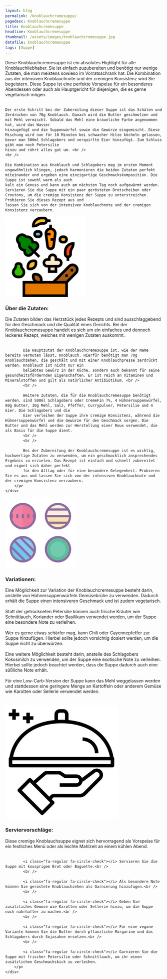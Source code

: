 ```yaml
---
layout: blog
permalink: /knoblauchcremesuppe/
pagedesc: Knoblauchcremesuppe
title: Knoblauchcremesuppe
headline: Knoblauchcremesuppe
thumbnail: /assets/images/knoblauchcremesuppe.jpg
datafile: knoblauchcremesuppe
tags: [Suppe]
---
```

<!-- Einleitungstext -->
<p>
    Diese Knoblauchcremesuppe ist ein absolutes Highlight für alle Knoblauchliebhaber. Sie ist einfach zuzubereiten und benötigt nur wenige Zutaten, die man meistens sowieso im Vorratsschrank hat. Die Kombination aus der intensiven
    Knoblauchnote und der cremigen Konsistenz wird Sie begeistern. Diese Suppe ist eine perfekte Vorspeise für ein besonderes Abendessen oder auch als Hauptgericht für diejenigen, die es gerne vegetarisch mögen. <br />
    <br />

    Der erste Schritt bei der Zubereitung dieser Suppe ist das Schälen und Zerdrücken von 70g Knoblauch. Danach wird die Butter geschmolzen und mit Mehl vermischt. Sobald das Mehl eine bräunliche Farbe angenommen hat, wird das Wasser
    hinzugefügt und die Suppenwürfel sowie die Gewürze eingemischt. Diese Mischung wird nun für 10 Minuten bei schwacher Hitze köcheln gelassen, bevor man 500ml Schlagobers und verquirlte Eier hinzufügt. Zum Schluss gibt man noch Petersilie
    hinzu und rührt alles gut um. <br />
    <br />

    Die Kombination aus Knoblauch und Schlagobers mag im ersten Moment ungewöhnlich klingen, jedoch harmonieren die beiden Zutaten perfekt miteinander und ergeben eine einzigartige Geschmackskomposition. Die Suppe ist sowohl warm als auch
    kalt ein Genuss und kann auch am nächsten Tag noch aufgewärmt werden. Servieren Sie die Suppe mit ein paar gerösteten Brotscheiben oder Croutons, um die cremige Konsistenz der Suppe zu unterstreichen. Probieren Sie dieses Rezept aus und
    lassen Sie sich von der intensiven Knoblauchnote und der cremigen Konsistenz verzaubern.
</p>

<!-- Zutaten> -->
<div class="row" style="margin-bottom: 20px;">
    <div class="col-12 col-lg-4">
        <img src="/assets/images/zutaten.png" alt="Zutaten" />
    </div>
    <div class="col-12 col-lg">
        <h3>Über die Zutaten:</h3>
        <p>
            Die Zutaten bilden das Herzstück jedes Rezepts und sind ausschlaggebend für den Geschmack und die Qualität eines Gerichts. Bei der Knoblauchcremesuppe handelt es sich um ein einfaches und dennoch leckeres Rezept, welches mit
            wenigen Zutaten auskommt. <br />
            <br />

            Die Hauptzutat der Knoblauchcremesuppe ist, wie der Name bereits vermuten lässt, Knoblauch. Hierfür benötigt man 70g Knoblauchzehen, die geschält und mit einer Knoblauchpresse zerdrückt werden. Knoblauch ist nicht nur ein
            beliebtes Gewürz in der Küche, sondern auch bekannt für seine gesundheitsfördernden Eigenschaften. Er ist reich an Vitaminen und Mineralstoffen und gilt als natürlicher Antibiotikum. <br />
            <br />

            Weitere Zutaten, die für die Knoblauchcremesuppe benötigt werden, sind 500ml Schlagobers oder CremeFin 7%, 4 Hühnersuppenwürfel, 80g Butter, 30g Mehl, Salz, Pfeffer, Currypulver, Petersilie und 4 Eier. Die Schlagobers und die
            Eier verleihen der Suppe ihre cremige Konsistenz, während die Hühnersuppenwürfel und die Gewürze für den Geschmack sorgen. Die Butter und das Mehl werden zur Herstellung einer Roux verwendet, die als Basis für die Suppe dient.
            <br />
            <br />

            Bei der Zubereitung der Knoblauchcremesuppe ist es wichtig, hochwertige Zutaten zu verwenden, um ein geschmacklich ansprechendes Ergebnis zu erzielen. Das Rezept ist einfach und schnell zubereitet und eignet sich daher perfekt
            für den Alltag oder für eine besondere Gelegenheit. Probieren Sie es aus und lassen Sie sich von der intensiven Knoblauchnote und der cremigen Konsistenz verzaubern.
        </p>
    </div>
</div>

<!-- Variationen -->
<div class="row" style="margin-bottom: 20px;">
    <div class="col-12 col-lg-4">
        <img src="/assets/images/variations.png" alt="Variationen" />
    </div>
    <div class="col-12 col-lg">
        <h3>Variationen:</h3>
        <p>
            <i class="fa-regular fa-circle-check"></i> Eine Möglichkeit zur Variation der Knoblauchcremesuppe besteht darin, anstelle von Hühnersuppenwürfeln Gemüsebrühe zu verwenden. Dadurch erhält die Suppe einen intensiveren Geschmack
            und ist zudem vegetarisch.<br />
            <br />
            <i class="fa-regular fa-circle-check"></i> Statt der getrockneten Petersilie können auch frische Kräuter wie Schnittlauch, Koriander oder Basilikum verwendet werden, um der Suppe eine besondere Note zu verleihen.<br />
            <br />
            <i class="fa-regular fa-circle-check"></i> Wer es gerne etwas schärfer mag, kann Chili oder Cayennepfeffer zur Suppe hinzufügen. Hierbei sollte jedoch vorsichtig dosiert werden, um die Suppe nicht zu überwürzen.<br />
            <br />
            <i class="fa-regular fa-circle-check"></i> Eine weitere Möglichkeit besteht darin, anstelle des Schlagobers Kokosmilch zu verwenden, um der Suppe eine exotische Note zu verleihen. Hierbei sollte jedoch beachtet werden, dass die
            Suppe dadurch auch eine süßliche Note erhält.<br />
            <br />
            <i class="fa-regular fa-circle-check"></i> Für eine Low-Carb-Version der Suppe kann das Mehl weggelassen werden und stattdessen eine geringere Menge an Kartoffeln oder anderem Gemüse wie Karotten oder Sellerie verwendet werden.
            <br />
            <br />
        </p>
    </div>
</div>

<!-- Serviervorschläge -->
<div class="row" style="margin-bottom: 20px;">
    <div class="col-12 col-lg-4">
        <img src="/assets/images/serving-tips.jpg" alt="Variationen" />
    </div>
    <div class="col-12 col-lg">
        <h3>Serviervorschläge:</h3>
        <p>
            Diese cremige Knoblauchsuppe eignet sich hervorragend als Vorspeise für ein festliches Menü oder als leichte Mahlzeit an einem kühlen Abend.<br />
            <br />

            <i class="fa-regular fa-circle-check"></i> Servieren Sie die Suppe mit knusprigem Brot oder Baguette.<br />
            <br />

            <i class="fa-regular fa-circle-check"></i> Als besondere Note können Sie geröstete Knoblauchzehen als Garnierung hinzufügen.<br />
            <br />

            <i class="fa-regular fa-circle-check"></i> Geben Sie zusätzliches Gemüse wie Karotten oder Sellerie hinzu, um die Suppe noch nahrhafter zu machen.<br />
            <br />

            <i class="fa-regular fa-circle-check"></i> Für eine vegane Variante können Sie die Butter durch pflanzliche Margarine und das Schlagobers durch Sojasahne ersetzen.<br />
            <br />

            <i class="fa-regular fa-circle-check"></i> Garnieren Sie die Suppe mit frischer Petersilie oder Schnittlauch, um ihr einen zusätzlichen Geschmackskick zu verleihen.
        </p>
    </div>
</div>
